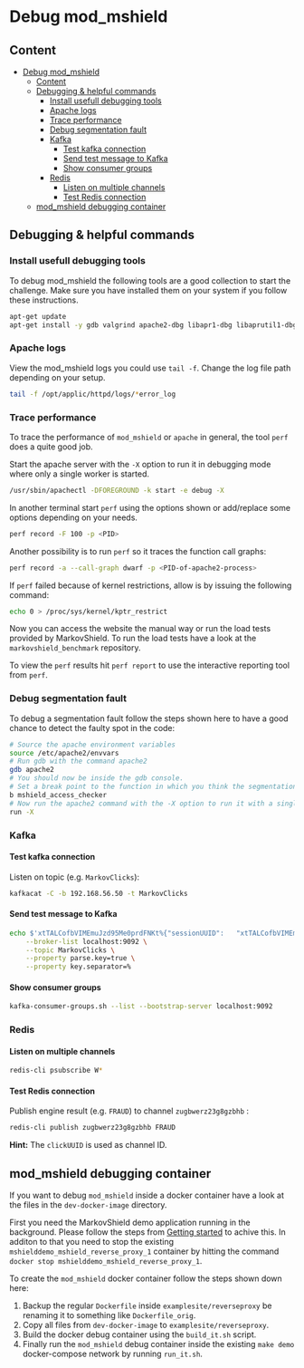 # Debug mod_mshield

## Content
* [Debug mod_mshield](#markdown-header-debug-modmshield)
	* [Content](#markdown-header-content)
	* [Debugging & helpful commands](#markdown-header-debugging-helpful-commands)
		* [Install usefull debugging tools](#markdown-header-install-usefull-debugging-tools)
		* [Apache logs](#markdown-header-apache-logs)
		* [Trace performance](#markdown-header-trace-performance)
		* [Debug segmentation fault](#markdown-header-debug-segmentation-fault)
		* [Kafka](#markdown-header-kafka)
			* [Test kafka connection](#markdown-header-test-kafka-connection)
			* [Send test message to Kafka](#markdown-header-send-test-message-to-kafka)
			* [Show consumer groups](#markdown-header-show-consumer-groups)
		* [Redis](#markdown-header-redis)
			* [Listen on multiple channels](#markdown-header-listen-on-multiple-channels)
			* [Test Redis connection](#markdown-header-test-redis-connection)
	* [mod_mshield debugging container](#markdown-header-mod_mshield-debugging-container)

## Debugging & helpful commands

### Install usefull debugging tools
To debug mod_mshield the following tools are a good collection to start the challenge. Make sure you have installed them on your system if you follow these instructions.
```bash
apt-get update
apt-get install -y gdb valgrind apache2-dbg libapr1-dbg libaprutil1-dbg binutils linux-tools
```

### Apache logs
View the mod_mshield logs you could use `tail -f`. Change the log file path depending on your setup.
```bash
tail -f /opt/applic/httpd/logs/*error_log
```

### Trace performance
To trace the performance of `mod_mshield` or `apache` in general, the tool `perf` does a quite good job.

Start the apache server with the `-X` option to run it in debugging mode where only a single worker is started.
```bash
/usr/sbin/apachectl -DFOREGROUND -k start -e debug -X
```

In another terminal start `perf` using the options shown or add/replace some options depending on your needs.
```bash
perf record -F 100 -p <PID>
```

Another possibility is to run `perf` so it traces the function call graphs:
```bash
perf record -a --call-graph dwarf -p <PID-of-apache2-process>
```

If `perf` failed because of kernel restrictions, allow is by issuing the following command:
```bash
echo 0 > /proc/sys/kernel/kptr_restrict
```

Now you can access the website the manual way or run the load tests provided by MarkovShield. To run the load tests have a look at the `markovshield_benchmark` repository.

To view the `perf` results hit `perf report` to use the interactive reporting tool from `perf`.

### Debug segmentation fault
To debug a segmentation fault follow the steps shown here to have a good chance to detect the faulty spot in the code:
```bash
# Source the apache environment variables
source /etc/apache2/envvars
# Run gdb with the command apache2
gdb apache2
# You should now be inside the gdb console.
# Set a break point to the function in which you think the segmentation fault could be triggered
b mshield_access_checker
# Now run the apache2 command with the -X option to run it with a single worker.
run -X
```

### Kafka

#### Test kafka connection
Listen on topic (e.g. `MarkovClicks`):
```bash
kafkacat -C -b 192.168.56.50 -t MarkovClicks
```

#### Send test message to Kafka
```bash
echo $'xtTALCofbVIMEmuJzd95Me0prdFNKt%{"sessionUUID":	"xtTALCofbVIMEmuJzd95Me0prdFNKt","clickUUID":	"zugbwerz23g8gzbhb","timeStamp":	1493639064719,"url":	"/private/request-header/","urlRiskLevel":	4,"validationRequired":	true}' | kafka-console-producer.sh \
    --broker-list localhost:9092 \
    --topic MarkovClicks \
    --property parse.key=true \
    --property key.separator=%
```

#### Show consumer groups
```bash
kafka-consumer-groups.sh --list --bootstrap-server localhost:9092
```

### Redis

#### Listen on multiple channels
```bash
redis-cli psubscribe W*
```

#### Test Redis connection
Publish engine result (e.g. `FRAUD`) to channel `zugbwerz23g8gzbhb` :
```bash
redis-cli publish zugbwerz23g8gzbhb FRAUD
```
**Hint:** The `clickUUID` is used as channel ID.

## mod_mshield debugging container
If you want to debug `mod_mshield` inside a docker container have a look at the files in the `dev-docker-image` directory.

First you need the MarkovShield demo application running in the background. Please follow the steps from [Getting started](GETTING_STARTED.md) to achive this. In additon to that you need to stop the existing `mshielddemo_mshield_reverse_proxy_1` container by hitting the command `docker stop mshielddemo_mshield_reverse_proxy_1`.

To create the `mod_mshield` docker container follow the steps shown down here:

1.  Backup the regular `Dockerfile` inside `examplesite/reverseproxy` be renaming it to something like `Dockerfile_orig`.
2.  Copy all files from `dev-docker-image` to `examplesite/reverseproxy`.
3.  Build the docker debug container using the `build_it.sh` script.
4.  Finally run the `mod_mshield` debug container inside the existing `make demo` docker-compose network by running `run_it.sh`.
